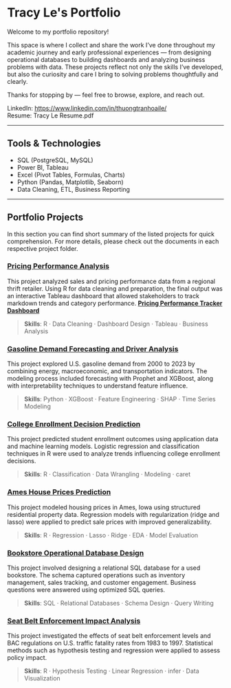 # Tracy Le's Portfolio

Welcome to my portfolio repository!

This space is where I collect and share the work I’ve done throughout my academic journey and early professional experiences — from designing operational databases to building dashboards and analyzing business problems with data. These projects reflect not only the skills I’ve developed, but also the curiosity and care I bring to solving problems thoughtfully and clearly.

Thanks for stopping by — feel free to browse, explore, and reach out.

LinkedIn: https://www.linkedin.com/in/thuongtranhoaile/  
Resume: Tracy Le Resume.pdf  


---

## Tools & Technologies

- SQL (PostgreSQL, MySQL)
- Power BI, Tableau
- Excel (Pivot Tables, Formulas, Charts)
- Python (Pandas, Matplotlib, Seaborn)
- Data Cleaning, ETL, Business Reporting

---

## Portfolio Projects

In this section you can find short summary of the listed projects for quick comprehension. For more details, please check out the documents in each respective project folder.

### [Pricing Performance Analysis](./pricing-performance-analysis)  
This project analyzed sales and pricing performance data from a regional thrift retailer. Using R for data cleaning and preparation, the final output was an interactive Tableau dashboard that allowed stakeholders to track markdown trends and category performance. 
[**Pricing Performance Tracker Dashboard**](https://public.tableau.com/app/profile/thuong.le1526/viz/PricingPerformanceTracker/Dashboard)
> **Skills**: R · Data Cleaning · Dashboard Design · Tableau · Business Analysis

### [Gasoline Demand Forecasting and Driver Analysis](./gasoline-demand-forecasting)  
This project explored U.S. gasoline demand from 2000 to 2023 by combining energy, macroeconomic, and transportation indicators. The modeling process included forecasting with Prophet and XGBoost, along with interpretability techniques to understand feature influence.  
> **Skills**: Python · XGBoost · Feature Engineering · SHAP · Time Series Modeling

### [College Enrollment Decision Prediction](./college-enrollment-decision-prediction)  
This project predicted student enrollment outcomes using application data and machine learning models. Logistic regression and classification techniques in R were used to analyze trends influencing college enrollment decisions.  
> **Skills**: R · Classification · Data Wrangling · Modeling · caret

### [Ames House Prices Prediction](./ames-house-prices-prediction)  
This project modeled housing prices in Ames, Iowa using structured residential property data. Regression models with regularization (ridge and lasso) were applied to predict sale prices with improved generalizability.  
> **Skills**: R · Regression · Lasso · Ridge · EDA · Model Evaluation

### [Bookstore Operational Database Design](./bookstore-operational-database-design)  
This project involved designing a relational SQL database for a used bookstore. The schema captured operations such as inventory management, sales tracking, and customer engagement. Business questions were answered using optimized SQL queries.  
> **Skills**: SQL · Relational Databases · Schema Design · Query Writing

### [Seat Belt Enforcement Impact Analysis](./seatbelt-enforcement-impact-analysis) 
This project investigated the effects of seat belt enforcement levels and BAC regulations on U.S. traffic fatality rates from 1983 to 1997. Statistical methods such as hypothesis testing and regression were applied to assess policy impact.  
> **Skills**: R · Hypothesis Testing · Linear Regression · infer · Data Visualization


